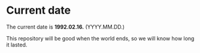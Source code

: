 # Current date

The current date is **1992.02.16.** (YYYY.MM.DD.)

This repository will be good when the world ends, so we will know how long it lasted.